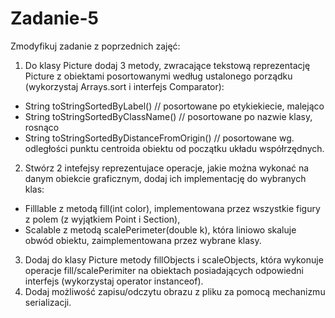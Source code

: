 # Zadanie-5

Zmodyfikuj zadanie z poprzednich zajęć:
1) Do klasy Picture dodaj 3 metody, zwracające tekstową reprezentację Picture z obiektami posortowanymi według ustalonego porządku (wykorzystaj Arrays.sort i interfejs Comparator):
  - String toStringSortedByLabel() // posortowane po etykiekiecie, malejąco
  - String toStringSortedByClassName() // posortowane po nazwie klasy, rosnąco
  - String toStringSortedByDistanceFromOrigin() // posortowane wg. odległości punktu centroida obiektu  od początku układu współrzędnych.
2) Stwórz 2 intefejsy reprezentujace operacje, jakie można wykonać na danym obiekcie graficznym, dodaj ich implementację do wybranych klas:
  - Filllable z metodą fill(int color), implementowana przez wszystkie figury z polem (z wyjątkiem Point i Section),
  - Scalable z metodą scalePerimeter(double k), która liniowo skaluje obwód obiektu, zaimplementowana przez wybrane klasy.
3) Dodaj do klasy Picture metody fillObjects i scaleObjects,  która wykonuje operacje fill/scalePerimiter na obiektach posiadających odpowiedni interfejs (wykorzystaj operator instanceof).
4) Dodaj możliwość zapisu/odczytu obrazu z pliku za pomocą mechanizmu serializacji.
